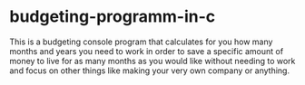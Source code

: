 # budgeting-programm-in-c
This is a budgeting console program that calculates for you how many months and years you need to work in order to save a specific amount of money to live for as many months as you would like without needing to work and focus on other things like making your very own company or anything.

